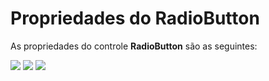 # Propriedades do RadioButton

As propriedades do controle **RadioButton** são as seguintes:

![](http://www.gvinci.com.br/manual/radiobutton_1.zoom80.png)   ![](http://www.gvinci.com.br/manual/radiobutton_2.zoom80.png)   ![](http://www.gvinci.com.br/manual/radiobutton_3.zoom80.png)


